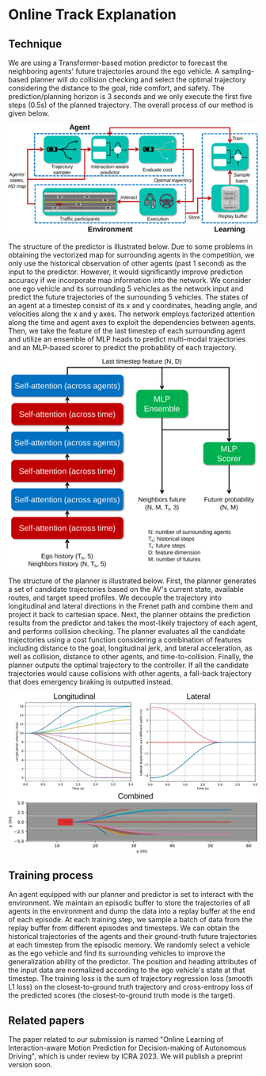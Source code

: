 # Online Track Explanation
## Technique
We are using a Transformer-based motion predictor to forecast the neighboring agents' future trajectories around the ego vehicle. A sampling-based planner will do collision checking and select the optimal trajectory considering the distance to the goal, ride comfort, and safety. The prediction/planning horizon is 3 seconds and we only execute the first five steps (0.5s) of the planned trajectory. The overall process of our method is given below.

![Overview of our method](./docs/process.png)

The structure of the predictor is illustrated below. Due to some problems in obtaining the vectorized map for surrounding agents in the competition, we only use the historical observation of other agents (past 1 second) as the input to the predictor. However, it would significantly improve prediction accuracy if we incorporate map information into the network. We consider one ego vehicle and its surrounding 5 vehicles as the network input and predict the future trajectories of the surrounding 5 vehicles. The states of an agent at a timestep consist of its x and y coordinates, heading angle, and velocities along the x and y axes. The network employs factorized attention along the time and agent axes to exploit the dependencies between agents. Then, we take the feature of the last timestep of each surrounding agent and utilize an ensemble of MLP heads to predict multi-modal trajectories and an MLP-based scorer to predict the probability of each trajectory. 

![Overview of the predictor](./docs/predictor.png)

The structure of the planner is illustrated below. First, the planner generates a set of candidate trajectories based on the AV's current state, available routes, and target speed profiles. We decouple the trajectory into longitudinal and lateral directions in the Frenet path and combine them and project it back to cartesian space. Next, the planner obtains the prediction results from the predictor and takes the most-likely trajectory of each agent, and performs collision checking. The planner evaluates all the candidate trajectories using a cost function considering a combination of features including distance to the goal, longitudinal jerk, and lateral acceleration, as well as collision, distance to other agents, and time-to-collision. Finally, the planner outputs the optimal trajectory to the controller. If all the candidate trajectories would cause collisions with other agents, a fall-back trajectory that does emergency braking is outputted instead.

![Trajectory generation](./docs/planner.png)

## Training process
An agent equipped with our planner and predictor is set to interact with the environment. We maintain an episodic buffer to store the trajectories of all agents in the environment and dump the data into a replay buffer at the end of each episode. At each training step, we sample a batch of data from the replay buffer from different episodes and timesteps. We can obtain the historical trajectories of the agents and their ground-truth future trajectories at each timestep from the episodic memory. We randomly select a vehicle as the ego vehicle and find its surrounding vehicles to improve the generalization ability of the predictor. The position and heading attributes of the input data are normalized according to the ego vehicle's state at that timestep. The training loss is the sum of trajectory regression loss (smooth L1 loss) on the closest-to-ground truth trajectory and cross-entropy loss of the predicted scores (the closest-to-ground truth mode is the target).

## Related papers
The paper related to our submission is named "Online Learning of Interaction-aware Motion Prediction for Decision-making of Autonomous Driving", which is under review by ICRA 2023. 
We will publish a preprint version soon.
